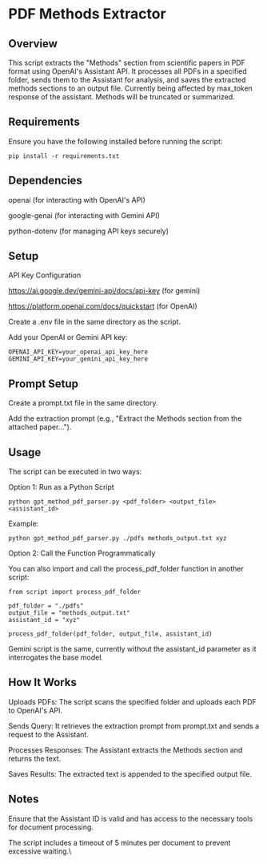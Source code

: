 # PDF Methods Extractor

## Overview

This script extracts the "Methods" section from scientific papers in PDF format using OpenAI's Assistant API. It processes all PDFs in a specified folder, sends them to the Assistant for analysis, and saves the extracted methods sections to an output file.
Currently being affected by max_token response of the assistant. Methods will be truncated or summarized.

## Requirements

Ensure you have the following installed before running the script:
````
pip install -r requirements.txt
````
## Dependencies

openai (for interacting with OpenAI's API)

google-genai (for interacting with Gemini API)

python-dotenv (for managing API keys securely)

## Setup

API Key Configuration

https://ai.google.dev/gemini-api/docs/api-key (for gemini)

https://platform.openai.com/docs/quickstart (for OpenAI)

Create a .env file in the same directory as the script.

Add your OpenAI or Gemini API key:
````
OPENAI_API_KEY=your_openai_api_key_here
GEMINI_API_KEY=your_gemini_api_key_here
````
## Prompt Setup

Create a prompt.txt file in the same directory.

Add the extraction prompt (e.g., "Extract the Methods section from the attached paper...").

## Usage

The script can be executed in two ways:

Option 1: Run as a Python Script
````
python gpt_method_pdf_parser.py <pdf_folder> <output_file> <assistant_id>
````

Example:
````
python gpt_method_pdf_parser.py ./pdfs methods_output.txt xyz
````

Option 2: Call the Function Programmatically

You can also import and call the process_pdf_folder function in another script:
````
from script import process_pdf_folder

pdf_folder = "./pdfs"
output_file = "methods_output.txt"
assistant_id = "xyz"

process_pdf_folder(pdf_folder, output_file, assistant_id)
````

Gemini script is the same, currently without the assistant_id parameter as it interrogates the base model.


## How It Works

Uploads PDFs: The script scans the specified folder and uploads each PDF to OpenAI's API.

Sends Query: It retrieves the extraction prompt from prompt.txt and sends a request to the Assistant.

Processes Responses: The Assistant extracts the Methods section and returns the text.

Saves Results: The extracted text is appended to the specified output file.

## Notes

Ensure that the Assistant ID is valid and has access to the necessary tools for document processing.

The script includes a timeout of 5 minutes per document to prevent excessive waiting.\

